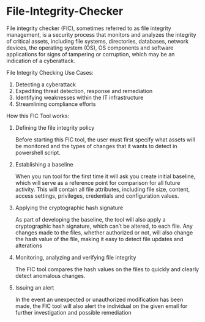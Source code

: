 # File-Integrity-Checker

File integrity checker (FIC), sometimes referred to as file integrity management, is a security process that monitors and analyzes the integrity of critical assets, including file systems, directories, databases, network devices, the operating system (OS), OS components and software applications for signs of tampering or corruption, which may be an indication of a cyberattack.

File Integrity Checking Use Cases: 
1) Detecting a cyberattack
2) Expediting threat detection, response and remediation
3) Identifying weaknesses within the IT infrastructure
4) Streamlining compliance efforts

How this FIC Tool works:
1) Defining the file integrity policy
   
   Before starting this FIC tool, the user must first specify what assets will be monitored and the types of changes that it wants to detect in powershell script.
   
2) Establishing a baseline
   
   When you run tool for the first time it will ask you create initial baseline, which will serve as a reference point for comparison for all future activity. This    will contain all file attributes, including file size, content, access settings, privileges, credentials and configuration values.
   
3) Applying the cryptographic hash signature
   
   As part of developing the baseline, the tool will also apply a cryptographic hash signature, which can’t be altered, to each file. Any changes made to the          files, whether authorized or not, will also change the hash value of the file, making it easy to detect file updates and alterations

4) Monitoring, analyzing and verifying file integrity
   
   The FIC tool compares the hash values on the files to quickly and clearly detect anomalous changes. 
   
5) Issuing an alert
   
   In the event an unexpected or unauthorized modification has been made, the FIC tool will also alert the individual on the given email for further investigation      and possible remediation

   
